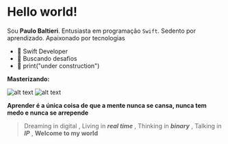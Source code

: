 # Hello world!

Sou  **Paulo Baltieri**. 
Entusiasta em programação   `Swift`.
Sedento por aprendizado. Apaixonado por tecnologias 

- :star2: Swift Developer
-  :rocket:  Buscando desafios 
- :hammer: print("under construction")


**Masterizando:** 

![alt text](https://img.icons8.com/color/96/000000/swift.png)
![alt text](https://img.icons8.com/color/96/000000/python.png)

**Aprender é a única coisa de que a mente nunca se cansa, nunca tem medo e nunca se arrepende**



> Dreaming in digital , 
	Living in   ***real time***  , 
Thinking in ***binary*** ,
Talking in ***IP***  ,
**Welcome to my world** 
